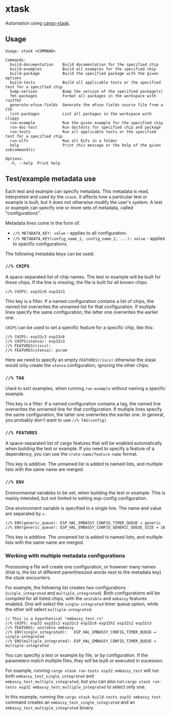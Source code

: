 # xtask

Automation using [cargo-xtask](https://github.com/matklad/cargo-xtask).

## Usage

```text
Usage: xtask <COMMAND>

Commands:
  build-documentation    Build documentation for the specified chip
  build-examples         Build all examples for the specified chip
  build-package          Build the specified package with the given options
  build-tests            Build all applicable tests or the specified test for a specified chip
  bump-version           Bump the version of the specified package(s)
  fmt-packages           Format all packages in the workspace with rustfmt
  generate-efuse-fields  Generate the eFuse fields source file from a CSV
  lint-packages          Lint all packages in the workspace with clippy
  run-example            Run the given example for the specified chip
  run-doc-test           Run doctests for specified chip and package
  run-tests              Run all applicable tests or the specified test for a specified chip
  run-elfs               Run all ELFs in a folder
  help                   Print this message or the help of the given subcommand(s)

Options:
  -h, --help  Print help
```

## Test/example metadata use

Each test and example can specify metadata. This metadata is read, interpreted and used by the
`xtask`. It affects how a particular test or example is built, but it does not otherwise modify
the user's system. A test or example can specify one or more sets of metadata, called
"configurations".

Metadata lines come in the form of:

- `//% METADATA_KEY: value` - applies to all configuration.
- `//% METADATA_KEY(config_name_1, config_name_2, ...): value` - applies to specific configurations.

The following metadata keys can be used:

### `//% CHIPS`

A space-separated list of chip names. The test or example will be built for these chips. If the line
is missing, the file is built for all known chips.

```
//% CHIPS: esp32c6 esp32s3
```

This key is a filter. If a named configuration contains a list of chips, the named list overwrites
the unnamed list for that configuration. If multiple lines specify the same configuration, the
latter one overwrites the earlier one.

`CHIPS` can be used to set a specific feature for a specific chip, like this:

```
//% CHIPS: esp32c3 esp32c6
//% CHIPS(xtensa): esp32s3
//% FEATURES(riscv):
//% FEATURES(xtensa): psram
```

Here we need to specify an empty `FEATURES(riscv)` otherwise the xtask would only create the
`xtensa` configuration, ignoring the other chips.

### `//% TAG`

Used to sort examples, when running `run-example` without naming a specific example.

This key is a filter. If a named configuration contains a tag, the named line overwrites
the unnamed line for that configuration. If multiple lines specify the same configuration, the
latter one overwrites the earlier one. In general, you probably don't want to use `//% TAG(config)`.

### `//% FEATURES`

A space-separated list of cargo features that will be enabled automatically when
building the test or example. If you need to specify a feature of a dependency,
you can use the `crate-name/feature-name` format.

This key is additive. The unnamed list is added to named lists, and multiple lists with the
same name are merged.

### `//% ENV`

Environmental variables to be set, when building the test or example. This is
mainly intended, but not limited to setting esp-config configuration.

One environment variable is specified in a single line. The name and value are separated by `=`.

```
//% ENV(generic_queue): ESP_HAL_EMBASSY_CONFIG_TIMER_QUEUE = generic
//% ENV(generic_queue): ESP_HAL_EMBASSY_CONFIG_GENERIC_QUEUE_SIZE = 16
```

This key is additive. The unnamed list is added to named lists, and multiple lists with the
same name are merged.

### Working with multiple metadata configurations

Processing a file will create one configuration, or however many names (that is, the list of
different parenthesized words next to the metadata key) the xtask encounters.

For example, the following list creates two configurations (`single_integrated` and
`multiple_integrated`). Both configurations will be compiled for all listed chips, with the
`unstable` and `embassy` features enabled. One will select the `single-integrated` timer queue
option, while the other will select `multiple-integrated`.

```
// This is a hypothetical "embassy_test.rs"
//% CHIPS: esp32 esp32c2 esp32c3 esp32c6 esp32h2 esp32s2 esp32s3
//% FEATURES: unstable embassy
//% ENV(single_integrated):   ESP_HAL_EMBASSY_CONFIG_TIMER_QUEUE = single-integrated
//% ENV(multiple_integrated): ESP_HAL_EMBASSY_CONFIG_TIMER_QUEUE = multiple-integrated
```

You can specifiy a test or example by file, or by configuration. If the
parameters match multiple files, they will be built or executed in sucession.

For example, running `cargo xtask run-tests esp32 embassy_test` will run both
`embassy_test_single_integrated` and `embassy_test_multiple_integrated`, but you can also
run `cargo xtask run-tests esp32 embassy_test_multiple_integrated` to select only one.

In this example, running the `cargo xtask build-tests esp32 embassy_test` command creates an
`embassy_test_single_integrated` and an `embassy_test_multiple_integrated` binary.
